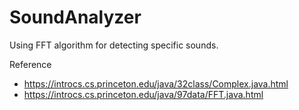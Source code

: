 # SoundAnalyzer

Using FFT algorithm for detecting specific sounds.

Reference
 - https://introcs.cs.princeton.edu/java/32class/Complex.java.html
 - https://introcs.cs.princeton.edu/java/97data/FFT.java.html
